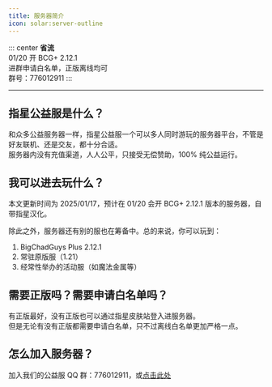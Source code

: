 ```yaml
---
title: 服务器简介
icon: solar:server-outline
---
```


::: center
**省流**  
01/20 开 BCG+ 2.12.1  
进群申请白名单，正版离线均可  
群号：776012911
:::

---



## 指星公益服是什么？
和众多公益服务器一样，指星公益服一个可以多人同时游玩的服务器平台，不管是好友联机、还是交友，都十分合适。  
服务器内没有充值渠道，人人公平，只接受无偿赞助，100% 纯公益运行。

## 我可以进去玩什么？
本文更新时间为 2025/01/17，预计在 01/20 会开 BCG+ 2.12.1 版本的服务器，自带指星汉化。

除此之外，服务器还有别的服也在筹备中。总的来说，你可以玩到：
1. BigChadGuys Plus 2.12.1
2. 常驻原版服（1.21）
3. 经常性举办的活动服（如魔法金属等）

## 需要正版吗？需要申请白名单吗？
有正版最好，没有正版也可以通过指星皮肤站登入进服务器。  
但是无论有没有正版都需要申请白名单，只不过离线白名单更加严格一点。

## 怎么加入服务器？
加入我们的公益服 QQ 群：776012911，或[点击此处](http://qm.qq.com/cgi-bin/qm/qr?_wv=1027&k=H_RiG87awdK2QHBTycAcKSInRYeSwVnp&authKey=sxa8YQwtgY1hnOf105nCI3%2FdJ3g9XAzjiENCpi4JDvlLN3SmOdc%2Bj9Q1Y9TzRFfl&noverify=0&group_code=776012911)